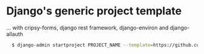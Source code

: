 # Django's generic project template
... with cripsy-forms, django rest framework, django-environ and django-allauth
```bash
  $ django-admin startproject PROJECT_NAME --template=https://github.com/przytular/django-template/archive/master.zip
```
